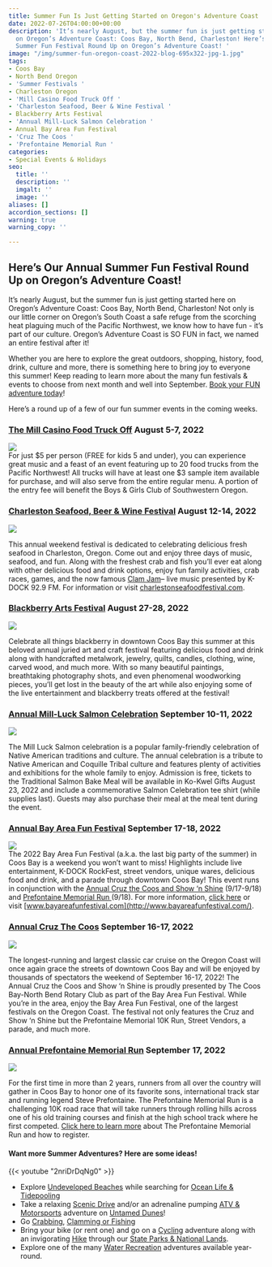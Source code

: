 ```yaml
---
title: Summer Fun Is Just Getting Started on Oregon's Adventure Coast
date: 2022-07-26T04:00:00+00:00
description: 'It’s nearly August, but the summer fun is just getting started here
  on Oregon’s Adventure Coast: Coos Bay, North Bend, Charleston! Here’s Our Annual
  Summer Fun Festival Round Up on Oregon’s Adventure Coast! '
image: "/img/summer-fun-oregon-coast-2022-blog-695x322-jpg-1.jpg"
tags:
- Coos Bay
- North Bend Oregon
- 'Summer Festivals '
- Charleston Oregon
- 'Mill Casino Food Truck Off '
- 'Charleston Seafood, Beer & Wine Festival '
- Blackberry Arts Festival
- 'Annual Mill-Luck Salmon Celebration '
- Annual Bay Area Fun Festival
- 'Cruz The Coos '
- 'Prefontaine Memorial Run '
categories:
- Special Events & Holidays
seo:
  title: ''
  description: ''
  imgalt: ''
  image: ''
aliases: []
accordion_sections: []
warning: true
warning_copy: ''

---
```

## Here’s Our Annual Summer Fun Festival Round Up on Oregon’s Adventure Coast!

It’s nearly August, but the summer fun is just getting started here on Oregon’s Adventure Coast: Coos Bay, North Bend, Charleston! Not only is our little corner on Oregon’s South Coast a safe refuge from the scorching heat plaguing much of the Pacific Northwest, we know how to have fun - it’s part of our culture. Oregon’s Adventure Coast is SO FUN in fact, we named an entire festival after it!

Whether you are here to explore the great outdoors, shopping, history, food, drink, culture and more, there is something here to bring joy to everyone this summer! Keep reading to learn more about the many fun festivals & events to choose from next month and well into September. [Book your FUN adventure today](https://www.oregonsadventurecoast.com/adventures/)!

Here’s a round up of a few of our fun summer events in the coming weeks.

### [**The Mill Casino Food Truck Off**](https://www.oregonsadventurecoast.com/event/the-mill-casino-food-truck-off/) **August 5-7, 2022**<br>

![](/img/mill-casino-food-truck-off-oregon-coast-2022-blog-695x322-jpg.jpg)  
For just $5 per person (FREE for kids 5 and under), you can experience great music and a feast of an event featuring up to 20 food trucks from the Pacific Northwest! All trucks will have at least one $3 sample item available for purchase, and will also serve from the entire regular menu. A portion of the entry fee will benefit the Boys & Girls Club of Southwestern Oregon.

### [**Charleston Seafood, Beer & Wine Festival**](https://charlestonseafoodfestival.com/?fbclid=IwAR3YJMmRH_PcKLbihljbiproYCpggIxcuG5PGUY24aYH32n5Q-84zzX_auk) **August 12-14, 2022**<br>

![](/img/blackberry-arts-festival-oregon-coast-2022-blog-695x322-jpg-1.jpg)

This annual weekend festival is dedicated to celebrating delicious fresh seafood in Charleston, Oregon. Come out and enjoy three days of music, seafood, and fun. Along with the freshest crab and fish you’ll ever eat along with other delicious food and drink options, enjoy fun family activities, crab races, games, and the now famous [Clam Jam](http://charlestonseafoodfestival.com/k-dock-92-9-clam-jam/)– live music presented by K-DOCK 92.9 FM. For information or visit [charlestonseafoodfestival.com](http://charlestonseafoodfestival.com/).

### [**Blackberry Arts Festival**](https://www.oregonsadventurecoast.com/event/annual-blackberry-arts-festival/) **August 27-28, 2022**<br>

![](/img/blackberry-arts-festival-oregon-coast-2022-blog-695x322-jpg.jpg)

Celebrate all things blackberry in downtown Coos Bay this summer at this beloved annual juried art and craft festival featuring delicious food and drink along with handcrafted metalwork, jewelry, quilts, candles, clothing, wine, carved wood, and much more. With so many beautiful paintings, breathtaking photography shots, and even phenomenal woodworking pieces, you’ll get lost in the beauty of the art while also enjoying some of the live entertainment and blackberry treats offered at the festival!

### [**Annual Mill-Luck Salmon Celebration**](https://www.oregonsadventurecoast.com/event/mill-luck-salmon-celebration/) **September 10-11, 2022**<br>

![](/img/salmon-celebration-large.jpg)

The Mill Luck Salmon celebration is a popular family-friendly celebration of Native American traditions and culture. The annual celebration is a tribute to Native American and Coquille Tribal culture and features plenty of activities and exhibitions for the whole family to enjoy. Admission is free, tickets to the Traditional Salmon Bake Meal will be available in Ko-Kwel Gifts August 23, 2022 and include a commemorative Salmon Celebration tee shirt (while supplies last). Guests may also purchase their meal at the meal tent during the event.

### [**Annual Bay Area Fun Festival**](https://www.oregonsadventurecoast.com/event/annual-bay-area-fun-festival/) **September 17-18, 2022**<br>

![](/img/bay-area-fun-festival-oregon-coast-2022-blog-695x322-jpg.jpg)  
The 2022 Bay Area Fun Festival (a.k.a. the last big party of the summer) in Coos Bay is a weekend you won’t want to miss! Highlights include live entertainment, K-DOCK RockFest, street vendors, unique wares, delicious food and drink, and a parade through downtown Coos Bay! This event runs in conjunction with the [Annual Cruz the Coos and Show ‘n Shine](https://www.oregonsadventurecoast.com/event/annual-cruz-the-coos/) (9/17-9/18) and [Prefontaine Memorial Run ](https://prefontainerun.com/)(9/18). For more information, [click here](https://www.oregonsadventurecoast.com/event/annual-bay-area-fun-festival/) or visit [www.bayareafunfestival.com](http://www.bayareafunfestival.com/).

### [**Annual Cruz The Coos**](https://www.oregonsadventurecoast.com/event/annual-cruz-the-coos/) **September 16-17, 2022**<br>

![](/img/cruz-the-coos-bay-area-fun-festival-oregon-coast-2022-blog-695x322-jpg.jpg)

The longest-running and largest classic car cruise on the Oregon Coast will once again grace the streets of downtown Coos Bay and will be enjoyed by thousands of spectators the weekend of September 16-17, 2022! The Annual Cruz the Coos and Show ‘n Shine is proudly presented by The Coos Bay-North Bend Rotary Club as part of the Bay Area Fun Festival. While you’re in the area, enjoy the Bay Area Fun Festival, one of the largest festivals on the Oregon Coast. The festival not only features the Cruz and Show ‘n Shine but the Prefontaine Memorial 10K Run, Street Vendors, a parade, and much more.

### [**Annual Prefontaine Memorial Run**](https://www.oregonsadventurecoast.com/event/annual-prefontaine-memorial-run/) **September 17, 2022**<br>

![](/img/prefontaine-run-bay-area-fun-festival-oregon-coast-2022-blog-695x322-jpg.jpg)

For the first time in more than 2 years, runners from all over the country will gather in Coos Bay to honor one of its favorite sons, international track star and running legend Steve Prefontaine. The Prefontaine Memorial Run is a challenging 10K road race that will take runners through rolling hills across one of his old training courses and finish at the high school track where he first competed. [Click here to learn more](https://www.oregonsadventurecoast.com/event/annual-prefontaine-memorial-run/) about The Prefontaine Memorial Run and how to register.

#### **Want more Summer Adventures? Here are some ideas!**

{{< youtube "2nriDrDqNg0" >}}<br>

* Explore [Undeveloped Beaches](https://www.oregonsadventurecoast.com/undeveloped-beaches) while searching for [Ocean Life & Tidepooling](https://www.oregonsadventurecoast.com/ocean-life-and-tidepooling)
* Take a relaxing [Scenic Drive](https://www.oregonsadventurecoast.com/scenic-drives) and/or an adrenaline pumping [ATV & Motorsports](https://www.oregonsadventurecoast.com/atv-motorsports) adventure on [Untamed Dunes](https://www.oregonsadventurecoast.com/untamed-dunes)!
* Go [Crabbing](https://www.oregonsadventurecoast.com/crabbing-clamming), [Clamming or ](https://www.oregonsadventurecoast.com/clamming)[Fishing](https://www.oregonsadventurecoast.com/fishing)
* Bring your bike (or rent one) and go on a [Cycling](https://www.oregonsadventurecoast.com/cycling) adventure along with an invigorating [Hike](https://www.oregonsadventurecoast.com/hiking-walking) through our [State Parks & National Lands](https://www.oregonsadventurecoast.com/state-parks-and-national-lands).
* Explore one of the many [Water Recreation](https://www.oregonsadventurecoast.com/water-recreation) adventures available year-round.